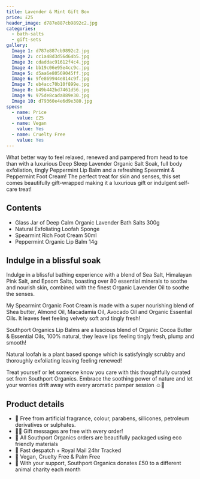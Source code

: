```yaml
---
title: Lavender & Mint Gift Box
price: £25
header_image: d787e887cb9892c2.jpg
categories:
  - bath-salts
  - gift-sets
gallery:
  Image 1: d787e887cb9892c2.jpg
  Image 2: cc1a48d3d56d64b5.jpg
  Image 3: cdaddac91612f4c4.jpg
  Image 4: bb19c06e95e4cc9c.jpg
  Image 5: d5aa6e80569045ff.jpg
  Image 6: 9fe869944e814c9f.jpg
  Image 7: eb4acc70b10f899e.jpg
  Image 8: b49b442bd7461d56.jpg
  Image 9: 975de8cada889e30.jpg
  Image 10: d79360e4e6d9e380.jpg
specs:
  - name: Price
    value: £25
  - name: Vegan
    value: Yes
  - name: Cruelty Free
    value: Yes
---
```


What better way to feel relaxed, renewed and pampered from head to toe than with a luxurious Deep Sleep Lavender Organic Salt Soak, full body exfoliation, tingly Peppermint Lip Balm and a refreshing Spearmint & Peppermint Foot Cream!
The perfect treat for skin and senses, this set comes beautifully gift-wrapped making it a luxurious gift or indulgent self-care treat!

## Contents

- Glass Jar of Deep Calm Organic Lavender Bath Salts 300g
- Natural Exfoliating Loofah Sponge
- Spearmint Rich Foot Cream 50ml
- Peppermint Organic Lip Balm 14g

## Indulge in a blissful soak

Indulge in a blissful bathing experience with a blend of Sea Salt, Himalayan Pink Salt, and Epsom Salts, boasting over 80 essential minerals to soothe and nourish skin, combined with the finest Organic Lavender Oil to soothe the senses.

My Spearmint Organic Foot Cream is made with a super nourishing blend of Shea butter, Almond Oil, Macadamia Oil, Avocado Oil and Organic Essential Oils. It leaves feet feeling velvety soft and tingly fresh!

Southport Organics Lip Balms are a luscious blend of Organic Cocoa Butter & Essential Oils, 100% natural, they leave lips feeling tingly fresh, plump and smooth!

Natural loofah is a plant based sponge which is satisfyingly scrubby and thoroughly exfoliating leaving feeling renewed!

Treat yourself or let someone know you care with this thoughtfully curated set from Southport Organics. Embrace the soothing power of nature and let your worries drift away with every aromatic pamper session ☺️🛁

## Product details

- 🍊 Free from artificial fragrance, colour, parabens, sillicones, petroleum derivatives or sulphates.
- ✍🏼 Gift messages are free with every order!
- 🌿 All Southport Organics orders are beautifully packaged using eco friendly materials
- 📮 Fast despatch + Royal Mail 24hr Tracked
- 🐰 Vegan, Cruelty Free & Palm Free
- 🐾 With your support, Southport Organics donates £50 to a different animal charity each month
